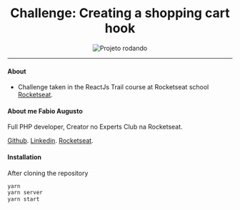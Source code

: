 <div style="text-align:center">

# Challenge: Creating a shopping cart hook
![Projeto rodando](http://www.casadossites.com.br/imagens_markedown/desafio03reactjs.gif)

</div>
<hr>

#### About

- Challenge taken in the ReactJs Trail course at Rocketseat school
[Rocketseat](https://www.rocketseat.com.br/).


#### About me Fabio Augusto

  <p>Full PHP developer, Creator no Experts Club na Rocketseat.</p>

  [Github](https://github.com/fabiocasadossites).
  [Linkedin](https://www.linkedin.com/in/fabioasa/).
  [Rocketseat](https://app.rocketseat.com.br/me/fabio-augusto).


#### Installation
After cloning the repository

```js
yarn
yarn server
yarn start
```

